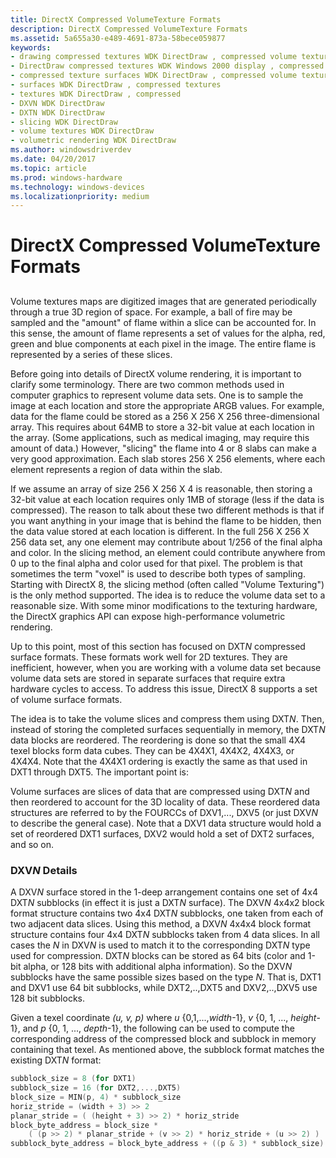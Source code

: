 ```yaml
---
title: DirectX Compressed VolumeTexture Formats
description: DirectX Compressed VolumeTexture Formats
ms.assetid: 5a655a30-e489-4691-873a-58bece059877
keywords:
- drawing compressed textures WDK DirectDraw , compressed volume texture formats
- DirectDraw compressed textures WDK Windows 2000 display , compressed volume texture formats
- compressed texture surfaces WDK DirectDraw , compressed volume texture formats
- surfaces WDK DirectDraw , compressed textures
- textures WDK DirectDraw , compressed
- DXVN WDK DirectDraw
- DXTN WDK DirectDraw
- slicing WDK DirectDraw
- volume textures WDK DirectDraw
- volumetric rendering WDK DirectDraw
ms.author: windowsdriverdev
ms.date: 04/20/2017
ms.topic: article
ms.prod: windows-hardware
ms.technology: windows-devices
ms.localizationpriority: medium
---
```


# DirectX Compressed VolumeTexture Formats


## <span id="ddk_directx_compressed_volumetexture_formats_gg"></span><span id="DDK_DIRECTX_COMPRESSED_VOLUMETEXTURE_FORMATS_GG"></span>


Volume textures maps are digitized images that are generated periodically through a true 3D region of space. For example, a ball of fire may be sampled and the "amount" of flame within a slice can be accounted for. In this sense, the amount of flame represents a set of values for the alpha, red, green and blue components at each pixel in the image. The entire flame is represented by a series of these slices.

Before going into details of DirectX volume rendering, it is important to clarify some terminology. There are two common methods used in computer graphics to represent volume data sets. One is to sample the image at each location and store the appropriate ARGB values. For example, data for the flame could be stored as a 256 X 256 X 256 three-dimensional array. This requires about 64MB to store a 32-bit value at each location in the array. (Some applications, such as medical imaging, may require this amount of data.) However, "slicing" the flame into 4 or 8 slabs can make a very good approximation. Each slab stores 256 X 256 elements, where each element represents a region of data within the slab.

If we assume an array of size 256 X 256 X 4 is reasonable, then storing a 32-bit value at each location requires only 1MB of storage (less if the data is compressed). The reason to talk about these two different methods is that if you want anything in your image that is behind the flame to be hidden, then the data value stored at each location is different. In the full 256 X 256 X 256 data set, any one element may contribute about 1/256 of the final alpha and color. In the slicing method, an element could contribute anywhere from 0 up to the final alpha and color used for that pixel. The problem is that sometimes the term "voxel" is used to describe both types of sampling. Starting with DirectX 8, the slicing method (often called "Volume Texturing") is the only method supported. The idea is to reduce the volume data set to a reasonable size. With some minor modifications to the texturing hardware, the DirectX graphics API can expose high-performance volumetric rendering.

Up to this point, most of this section has focused on DXT*N* compressed surface formats. These formats work well for 2D textures. They are inefficient, however, when you are working with a volume data set because volume data sets are stored in separate surfaces that require extra hardware cycles to access. To address this issue, DirectX 8 supports a set of volume surface formats.

The idea is to take the volume slices and compress them using DXT*N*. Then, instead of storing the completed surfaces sequentially in memory, the DXT*N* data blocks are reordered. The reordering is done so that the small 4X4 texel blocks form data cubes. They can be 4X4X1, 4X4X2, 4X4X3, or 4X4X4. Note that the 4X4X1 ordering is exactly the same as that used in DXT1 through DXT5. The important point is:

Volume surfaces are slices of data that are compressed using DXT*N* and then reordered to account for the 3D locality of data. These reordered data structures are referred to by the FOURCCs of DXV1,..., DXV5 (or just DXV*N* to describe the general case). Note that a DXV1 data structure would hold a set of reordered DXT1 surfaces, DXV2 would hold a set of DXT2 surfaces, and so on.

### <span id="dxvn_details"></span><span id="DXVN_DETAILS"></span>DXV*N* Details

A DXV*N* surface stored in the 1-deep arrangement contains one set of 4x4 DXT*N* subblocks (in effect it is just a DXT*N* surface). The DXV*N* 4x4x2 block format structure contains two 4x4 DXT*N* subblocks, one taken from each of two adjacent data slices. Using this method, a DXV*N* 4x4x4 block format structure contains four 4x4 DXT*N* subblocks taken from 4 data slices. In all cases the *N* in DXV*N* is used to match it to the corresponding DXT*N* type used for compression. DXT*N* blocks can be stored as 64 bits (color and 1-bit alpha, or 128 bits with additional alpha information). So the DXV*N* subblocks have the same possible sizes based on the type *N*. That is, DXT1 and DXV1 use 64 bit subblocks, while DXT2,..,DXT5 and DXV2,..,DXV5 use 128 bit subblocks.

Given a texel coordinate *(u, v, p)* where *u* {0,1,...,*width*-1}, *v* {0, 1, ..., *height*-1}, and *p* {0, 1, ..., *depth*-1}, the following can be used to compute the corresponding address of the compressed block and subblock in memory containing that texel. As mentioned above, the subblock format matches the existing DXT*N* format:

```cpp
subblock_size = 8 (for DXT1)
subblock_size = 16 (for DXT2,...,DXT5)
block_size = MIN(p, 4) * subblock_size
horiz_stride = (width + 3) >> 2
planar_stride = ( (height + 3) >> 2) * horiz_stride
block_byte_address = block_size *
    ( (p >> 2) * planar_stride + (v >> 2) * horiz_stride + (u >> 2) )
subblock_byte_address = block_byte_address + ((p & 3) * subblock_size)
```

 

 





